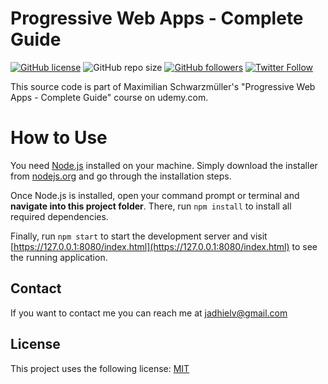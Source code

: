 # Progressive Web Apps - Complete Guide

[![GitHub license](https://img.shields.io/badge/license-MIT-blue.svg)](https://github.com/Jadhielv/course-project-pwa/blob/master/LICENSE)
![GitHub repo size](https://img.shields.io/github/repo-size/jadhielv/course-project-pwa)
[![GitHub followers](https://img.shields.io/github/followers/jadhielv.svg?style=social&label=Follow&maxAge=2592000)](https://github.com/jadhielv?tab=followers)
[![Twitter Follow](https://img.shields.io/twitter/follow/jadhielv?style=social)](https://twitter.com/intent/follow?screen_name=jadhielv)

This source code is part of Maximilian Schwarzmüller's "Progressive Web Apps - Complete Guide" course on udemy.com.

# How to Use
You need [Node.js](https://nodejs.org) installed on your machine. Simply download the installer from [nodejs.org](https://nodejs.org) and go through the installation steps.

Once Node.js is installed, open your command prompt or terminal and **navigate into this project folder**. There, run `npm install` to install all required dependencies.

Finally, run `npm start` to start the development server and visit [https://127.0.0.1:8080/index.html](https://127.0.0.1:8080/index.html) to see the running application.

## Contact

If you want to contact me you can reach me at <jadhielv@gmail.com>

## License
<!--- If you're not sure which open license to use see https://choosealicense.com/--->

This project uses the following license: [MIT](<https://choosealicense.com/licenses/mit/>)
